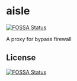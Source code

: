 # aisle
[![FOSSA Status](https://app.fossa.com/api/projects/git%2Bgithub.com%2Faw83%2Faisle.svg?type=shield)](https://app.fossa.com/projects/git%2Bgithub.com%2Faw83%2Faisle?ref=badge_shield)

A proxy for bypass firewall


## License
[![FOSSA Status](https://app.fossa.com/api/projects/git%2Bgithub.com%2Faw83%2Faisle.svg?type=large)](https://app.fossa.com/projects/git%2Bgithub.com%2Faw83%2Faisle?ref=badge_large)